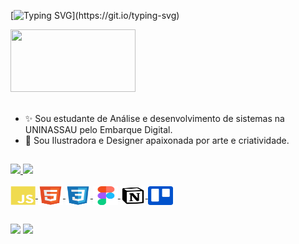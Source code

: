 [![Typing SVG](https://readme-typing-svg.herokuapp.com?font=Fira+Code&duration=3000&pause=1000&color=9D2DC8&width=435&lines=Ol%C3%A1!!+Me+chamo+Iasmim.)](https://git.io/typing-svg)

<div>
  <img src="https://i.gifer.com/4xjK.gif" width="200" height="100">
</div>

<br>

- ✨ Sou estudante de Análise e desenvolvimento de sistemas na UNINASSAU pelo Embarque Digital.
- 🎨 Sou Ilustradora e Designer apaixonada por arte e criatividade.
  
##

<div>
  <a href="https://github.com/IasmimBurgos">
  <img width="48%" src="https://github-readme-stats.vercel.app/api?username=iasmimburgos&show_icons=true&theme=jolly&include_all_commits=true&count_private=true"/>
  <img width="48%" src="https://github-readme-stats.vercel.app/api/top-langs/?username=iasmimburgos&layout=compact&langs_count=16&theme=jolly"/>
</div>
    
<div style="display: inline_block"><br>
  <img align="center" alt="Ias-Js" height="30" width="40" src="https://raw.githubusercontent.com/devicons/devicon/master/icons/javascript/javascript-plain.svg">
  <img align="center" alt="Ias-HTML" height="30" width="40" src="https://raw.githubusercontent.com/devicons/devicon/master/icons/html5/html5-original.svg">
  <img align="center" alt="Ias-CSS" height="30" width="40" src="https://raw.githubusercontent.com/devicons/devicon/master/icons/css3/css3-original.svg">
  <img align="center" alt="Ias-Figma" height="30" width="40" src="https://raw.githubusercontent.com/devicons/devicon/master/icons/figma/figma-original.svg">
  <img align="center" alt="Ias-Notion" height="30" width="40" src="https://raw.githubusercontent.com/devicons/devicon/master/icons/notion/notion-original.svg">
  <img align="center" alt="Ias-Trello" height="30" width="40" src="https://raw.githubusercontent.com/devicons/devicon/master/icons/trello/trello-plain.svg">
</div>
    
##

<div> 
  <a href="https://mailto:iasmimburgos12@gmail.com/" target="_blank"><img src="https://img.shields.io/badge/Gmail-D14836?style=for-the-badge&logo=gmail&logoColor=white" target="_blank"></a>
  <a href="https://www.linkedin.com/in/iasmim-burgos" target="_blank"><img src="https://img.shields.io/badge/-LinkedIn-%230077B5?style=for-the-badge&logo=linkedin&logoColor=white" target="_blank"></a>   
</div>

